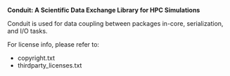 **Conduit: A Scientific Data Exchange Library for HPC Simulations**

Conduit is used for data coupling between packages in-core, serialization, and I/O tasks.

For license info, please refer to:
- copyright.txt
- thirdparty_licenses.txt


